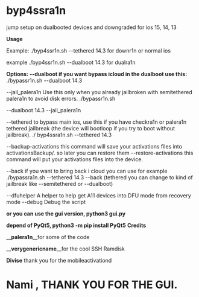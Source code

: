 # __**byp4ssra1n**__

jump setup on dualbooted devices and downgraded for ios 15, 14, 13

__**Usage**__

Example: ./byp4ssr1n.sh --tethered 14.3 for downr1n or normal ios

example ./byp4ssr1n.sh --dualboot 14.3 for dualra1n

__**Options: --dualboot if you want bypass icloud in the dualboot use this:**__
 ./bypassr1n.sh --dualboot 14.3

--jail_palera1n   Use this only when you already jailbroken with semitethered palera1n to avoid disk errors. ./bypassr1n.sh 

--dualboot 14.3  --jail_palera1n 

--tethered            to bypass main ios, use this if you have checkra1n or palera1n tethered jailbreak (the device will bootloop if you try to boot without jailbreak). ./
byp4ssra1n.sh --tethered 14.3

--backup-activations    this command will save your activations files into activationsBackup/. so later you can restore them
--restore-activations   this command will put your activations files into the device.

--back              if you want to bring back i cloud you can use for example ./bypassra1n.sh --tethered 14.3 --back (tethered you can change to kind of jailbreak like --semitethered or --dualboot)

--dfuhelper         A helper to help get A11 devices into DFU mode from recovery mode
--debug             Debug the script

__**or you can use the gui version, python3 gui.py**__

__**depend of PyQt5, python3 -m pip install PyQt5**__
__**Credits**__

__**palera1n**__for some of the code

__**verygenericname**__for the cool SSH Ramdisk

__**Divise**__ thank you for the mobileactivationd

# __**Nami , THANK YOU FOR THE GUI.**__

